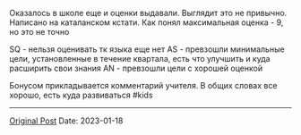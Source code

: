 Оказалось в школе еще и оценки выдавали. Выглядит это не привычно. Написано на каталанском кстати. Как понял максимальная оценка - 9, но это не точно

SQ - нельзя оценивать тк языка еще нет
AS - превзошли минимальные цели, установленные в течение квартала, есть что улучшить и куда расширить свои знания
AN - превзошли цели с хорошей оценкой

Бонусом прикладывается комментарий учителя. В общих словах все хорошо, есть куда развиваться #kids

---
[Original Post](https://t.me/lev2tarragona/864)
Date: 2023-01-18
